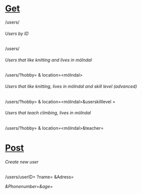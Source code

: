 # <u>Get</u>

/users/

###### Users by ID

/users/<id>

###### Users that like knitting and lives in mölndal

/users/?hobby= <knitting>& location=<mölndal>

###### Users that like knitting, lives in mölndal and skill level (advanced)

/users/?hobby= <knitting>& location=<mölndal>&userskilllevel = <advance>

###### Users that teach climbing, lives in mölndal

/users/?hobby= <climbing>& location=<mölndal>&teacher=<true>



# <u>Post</u>

###### Create new user

/users/userID= <userID>?name= <name>&Adress=<Address>&Phonenumber=<phonenumber>&age=<age>

